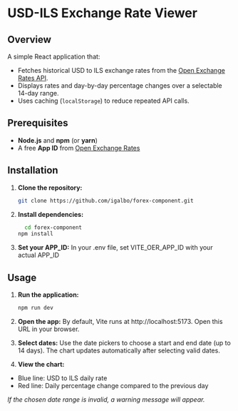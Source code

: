 # USD-ILS Exchange Rate Viewer

## Overview

A simple React application that:

- Fetches historical USD to ILS exchange rates from the [Open Exchange Rates API](https://openexchangerates.org/).
- Displays rates and day-by-day percentage changes over a selectable 14-day range.
- Uses caching (`localStorage`) to reduce repeated API calls.

## Prerequisites

- **Node.js** and **npm** (or **yarn**)
- A free **App ID** from [Open Exchange Rates](https://openexchangerates.org/signup/free)

## Installation

1. **Clone the repository:**
   ```bash
   git clone https://github.com/igalbo/forex-component.git
   ```
2. **Install dependencies:**

   ```bash
     cd forex-component
   npm install
   ```

3. **Set your APP_ID:**
   In your .env file, set VITE_OER_APP_ID with your actual APP_ID

## Usage

1. **Run the application:**

   ```bash
   npm run dev
   ```

2. **Open the app:** By default, Vite runs at http://localhost:5173. Open this URL in your browser.

3. **Select dates:**
   Use the date pickers to choose a start and end date (up to 14 days). The chart updates automatically after selecting valid dates.

4. **View the chart:**

- Blue line: USD to ILS daily rate
- Red line: Daily percentage change compared to the previous day

_If the chosen date range is invalid, a warning message will appear._
